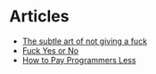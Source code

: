 # Articles

* [The subtle art of not giving a fuck](https://markmanson.net/not-giving-a-fuck)
* [Fuck Yes or No](https://markmanson.net/fuck-yes)
* [How to Pay Programmers Less](https://www.yegor256.com/2016/12/06/how-to-pay-programmers-less.html)

